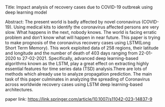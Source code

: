 Title: Impact analysis of recovery cases due to COVID-19 outbreak using deep learning model

Abstract: The present world is badly affected by novel coronavirus (COVID-19). Using medical kits to identify the coronavirus affected persons are very slow. What happens in the next, nobody knows. The world is facing erratic problem and don’t know what will happen in near future. This paper is trying to make prognosis of the coronavirus recovery cases using LSTM(Long Short Term Memory). This work exploited data of 258 regions, their latitude and longitude and the number of death of 403 days ranging from 22-01-2020 to 27-02-2021. Specifically, advanced deep learning-based algorithms known as the LSTM, play a great effect on extracting highly essential features for time series data (TSD) analysis.There are lots of methods which already use to analyze propagation prediction. The main task of this paper culminates in analyzing the spreading of Coronavirus across worldwide recovery cases using LSTM deep learning-based architectures.

paper   link: https://link.springer.com/article/10.1007/s11042-023-14837-9

